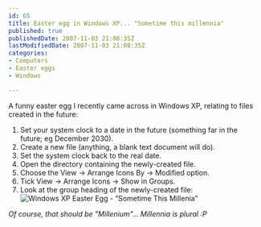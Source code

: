 ```yaml
---
id: 65
title: Easter egg in Windows XP... "Sometime this millennia"
published: true
publishedDate: 2007-11-03 21:08:35Z
lastModifiedDate: 2007-11-03 21:08:35Z
categories:
- Computers
- Easter eggs
- Windows

---
```


A funny easter egg I recently came across in Windows XP, relating to files created in the future:

1. Set your system clock to a date in the future (something far in the future; eg December 2030).
2. Create a new file (anything, a blank text document will do).
3. Set the system clock back to the real date.
4. Open the directory containing the newly-created file.
5. Choose the View → Arrange Icons By → Modified option.
6. Tick View → Arrange Icons → Show in Groups.
7. Look at the group heading of the newly-created file:  
![Windows XP Easter Egg - “Sometime This Millenia”](http://www.daniel15.com/blog/wp-content/uploads/2007/11/windowsxp-egg.png)

*Of course, that should be "Millenium"... Millennia is plural :P*

  


